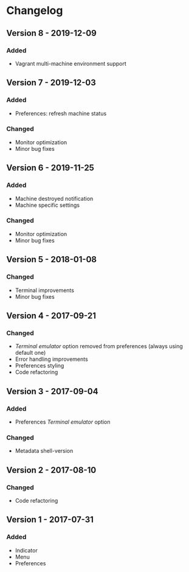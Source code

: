 # Changelog

## Version 8 - 2019-12-09
### Added
- Vagrant multi-machine environment support

## Version 7 - 2019-12-03
### Added
- Preferences: refresh machine status
### Changed
- Monitor optimization
- Minor bug fixes

## Version 6 - 2019-11-25
### Added
- Machine destroyed notification
- Machine specific settings
### Changed
- Monitor optimization
- Minor bug fixes

## Version 5 - 2018-01-08
### Changed
- Terminal improvements
- Minor bug fixes

## Version 4 - 2017-09-21
### Changed
- _Terminal emulator_ option removed from preferences (always using default one)
- Error handling improvements
- Preferences styling
- Code refactoring

## Version 3 - 2017-09-04
### Added
- Preferences _Terminal emulator_ option
### Changed
- Metadata shell-version

## Version 2 - 2017-08-10
### Changed
- Code refactoring

## Version 1 - 2017-07-31
### Added
- Indicator
- Menu
- Preferences
